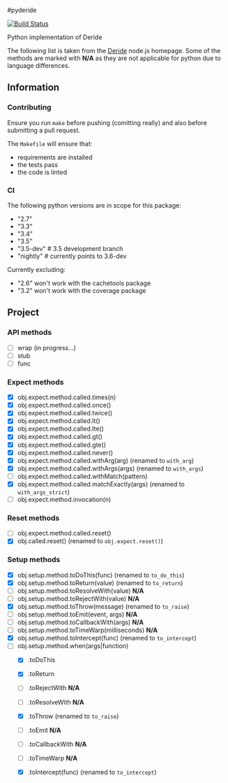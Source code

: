 #pyderide

[![Build Status](https://travis-ci.org/REAANDREW/pyderide.svg?branch=master)](https://travis-ci.org/REAANDREW/pyderide)

Python implementation of Deride

The following list is taken from the [Deride](https://github.com/guzzlerio/deride) node.js homepage.  Some of the methods are marked with **N/A** as they are not applicable for python due to language differences.


## Information

### Contributing

Ensure you run `make` before pushing (comitting really) and also before submitting a pull request.

The `Makefile` will ensure that:

- requirements are installed
- the tests pass
- the code is linted

### CI

The following python versions are in scope for this package:

- "2.7"
- "3.3"
- "3.4"
- "3.5"
- "3.5-dev" # 3.5 development branch
- "nightly" # currently points to 3.6-dev

Currently excluding:

- "2.6" won't work with the cachetools package
- "3.2" won't work with the coverage package

## Project

### API methods

- [ ] wrap (in progress...)
- [ ] stub
- [ ] func

### Expect methods

- [x] obj.expect.method.called.times(n)
- [x] obj.expect.method.called.once()
- [x] obj.expect.method.called.twice()
- [x] obj.expect.method.called.lt()
- [x] obj.expect.method.called.lte()
- [x] obj.expect.method.called.gt()
- [x] obj.expect.method.called.gte()
- [x] obj.expect.method.called.never()
- [x] obj.expect.method.called.withArg(arg) (renamed to `with_arg`)
- [x] obj.expect.method.called.withArgs(args) (renamed to `with_args`)
- [ ] obj.expect.method.called.withMatch(pattern) 
- [x] obj.expect.method.called.matchExactly(args) (renamed to `with_args_strict`)
- [ ] obj.expect.method.invocation(n)

### Reset methods

- [ ] obj.expect.method.called.reset()
- [x] obj.called.reset() (renamed to `obj.expect.reset()`)

### Setup methods

- [x] obj.setup.method.toDoThis(func) (renamed to `to_do_this`)
- [x] obj.setup.method.toReturn(value) (renamed to `to_return`)
- [ ] obj.setup.method.toResolveWith(value) **N/A**
- [ ] obj.setup.method.toRejectWith(value) **N/A**
- [x] obj.setup.method.toThrow(message) (renamed to `to_raise`)
- [ ] obj.setup.method.toEmit(event, args) **N/A**
- [ ] obj.setup.method.toCallbackWith(args) **N/A**
- [ ] obj.setup.method.toTimeWarp(milliseconds) **N/A**
- [x] obj.setup.method.toIntercept(func) (renamed to `to_intercept`)
- [ ] obj.setup.method.when(args|function)
   - [x] .toDoThis
   - [x] .toReturn
   - [ ] .toRejectWith **N/A**
   - [ ] .toResolveWith **N/A**
   - [x] .toThrow (renamed to `to_raise`)
   - [ ] .toEmit **N/A**
   - [ ] .toCallbackWith  **N/A**
   - [ ] .toTimeWarp **N/A**
   - [x] .toIntercept(func) (renamed to `to_intercept`)


